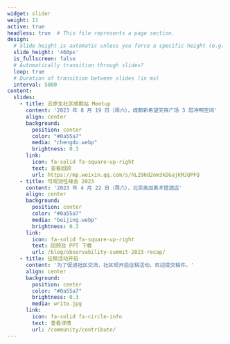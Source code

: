 ```yaml
---
widget: slider
weight: 11
active: true
headless: true  # This file represents a page section.
design:
  # Slide height is automatic unless you force a specific height (e.g. '400px')
  slide_height: '460px'
  is_fullscreen: false
  # Automatically transition through slides?
  loop: true
  # Duration of transition between slides (in ms)
  interval: 5000
content:
  slides:
    - title: 云原生社区成都站 Meetup
      content: '2023 年 8 月 19 日（周六），成都新希望天祥广场 3 层冲鸭空间'
      align: center
      background:
        position: center
        color: "#0a55a7"
        media: "chengdu.webp"
        brightness: 0.3
      link:
        icon: fa-solid fa-square-up-right
        text: 查看回顾
        url: https://mp.weixin.qq.com/s/hL290d2om3kDGajKMJQPFQ
    - title: 可观测性峰会 2023
      content: '2023 年 4 月 22 日（周六），北京奥加美术馆酒店'
      align: center
      background:
        position: center
        color: "#0a55a7"
        media: "beijing.webp"
        brightness: 0.3
      link:
        icon: fa-solid fa-square-up-right
        text: 回顾及 PPT 下载
        url: /blog/observability-summit-2023-recap/
    - title: 征稿活动开启
      content: '为了促进社区交流，社区现开启征稿活动，欢迎提交稿件。'
      align: center
      background:
        position: center
        color: "#0a55a7"
        brightness: 0.3
        media: write.jpg
      link:
        icon: fa-solid fa-circle-info
        text: 查看详情
        url: /community/contribute/
---
```

